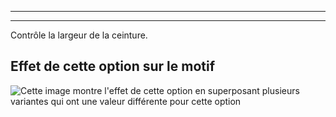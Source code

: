 ***

***

Contrôle la largeur de la ceinture.

## Effet de cette option sur le motif

![Cette image montre l'effet de cette option en superposant plusieurs variantes qui ont une valeur différente pour cette option](titan_waistbandwidth_sample.svg "Effet de cette option sur le motif")
